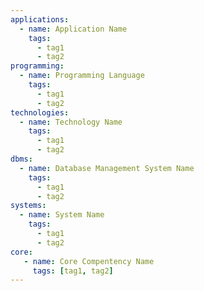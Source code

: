 ```yaml
---
applications:
  - name: Application Name
    tags:
      - tag1
      - tag2
programming:
  - name: Programming Language
    tags:
      - tag1
      - tag2
technologies:
  - name: Technology Name
    tags:
      - tag1
      - tag2
dbms:
  - name: Database Management System Name
    tags:
      - tag1
      - tag2
systems:
  - name: System Name
    tags:
      - tag1
      - tag2
core:
   - name: Core Compentency Name
     tags: [tag1, tag2]
---
```

